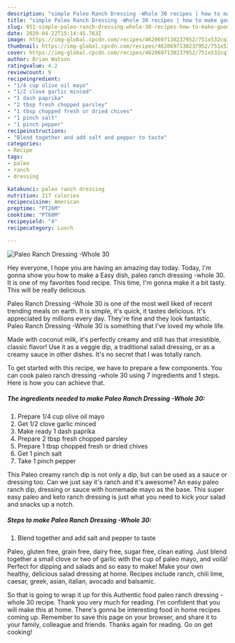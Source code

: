 ```yaml
---
description: "simple Paleo Ranch Dressing -Whole 30 recipes | how to make good Paleo Ranch Dressing -Whole 30"
title: "simple Paleo Ranch Dressing -Whole 30 recipes | how to make good Paleo Ranch Dressing -Whole 30"
slug: 951-simple-paleo-ranch-dressing-whole-30-recipes-how-to-make-good-paleo-ranch-dressing-whole-30
date: 2020-04-22T15:14:45.763Z
image: https://img-global.cpcdn.com/recipes/4620697130237952/751x532cq70/paleo-ranch-dressing-whole-30-recipe-main-photo.jpg
thumbnail: https://img-global.cpcdn.com/recipes/4620697130237952/751x532cq70/paleo-ranch-dressing-whole-30-recipe-main-photo.jpg
cover: https://img-global.cpcdn.com/recipes/4620697130237952/751x532cq70/paleo-ranch-dressing-whole-30-recipe-main-photo.jpg
author: Brian Watson
ratingvalue: 4.2
reviewcount: 9
recipeingredient:
- "1/4 cup olive oil mayo"
- "1/2 clove garlic minced"
- "1 dash paprika"
- "2 tbsp fresh chopped parsley"
- "1 tbsp chopped fresh or dried chives"
- "1 pinch salt"
- "1 pinch pepper"
recipeinstructions:
- "Blend together and add salt and pepper to taste"
categories:
- Recipe
tags:
- paleo
- ranch
- dressing

katakunci: paleo ranch dressing 
nutrition: 217 calories
recipecuisine: American
preptime: "PT26M"
cooktime: "PT60M"
recipeyield: "4"
recipecategory: Lunch

---
```



![Paleo Ranch Dressing -Whole 30](https://img-global.cpcdn.com/recipes/4620697130237952/751x532cq70/paleo-ranch-dressing-whole-30-recipe-main-photo.jpg)

Hey everyone, I hope you are having an amazing day today. Today, I'm gonna show you how to make a Easy dish, paleo ranch dressing -whole 30. It is one of my favorites food recipe. This time, I'm gonna make it a bit tasty. This will be really delicious.

Paleo Ranch Dressing -Whole 30 is one of the most well liked of recent trending meals on earth. It is simple, it's quick, it tastes delicious. It's appreciated by millions every day. They're fine and they look fantastic. Paleo Ranch Dressing -Whole 30 is something that I've loved my whole life.

Made with coconut milk, it&#39;s perfectly creamy and still has that irresistible, classic flavor! Use it as a veggie dip, a traditional salad dressing, or as a creamy sauce in other dishes. It&#39;s no secret that I was totally ranch.


To get started with this recipe, we have to prepare a few components. You can cook paleo ranch dressing -whole 30 using 7 ingredients and 1 steps. Here is how you can achieve that.

<!--inarticleads1-->

##### The ingredients needed to make Paleo Ranch Dressing -Whole 30:

1. Prepare 1/4 cup olive oil mayo
1. Get 1/2 clove garlic minced
1. Make ready 1 dash paprika
1. Prepare 2 tbsp fresh chopped parsley
1. Prepare 1 tbsp chopped fresh or dried chives
1. Get 1 pinch salt
1. Take 1 pinch pepper


This Paleo creamy ranch dip is not only a dip, but can be used as a sauce or dressing too. Can we just say it&#39;s ranch and it&#39;s awesome? An easy paleo ranch dip, dressing or sauce with homemade mayo as the base. This super easy paleo and keto ranch dressing is just what you need to kick your salad and snacks up a notch. 

<!--inarticleads2-->

##### Steps to make Paleo Ranch Dressing -Whole 30:

1. Blend together and add salt and pepper to taste


Paleo, gluten free, grain free, dairy free, sugar free, clean eating. Just blend together a small clove or two of garlic with the cup of paleo mayo, and voilà! Perfect for dipping and salads and so easy to make! Make your own healthy, delicious salad dressing at home. Recipes include ranch, chili lime, caesar, greek, asian, italian, avocado and balsamic. 

So that is going to wrap it up for this Authentic food paleo ranch dressing -whole 30 recipe. Thank you very much for reading. I'm confident that you will make this at home. There's gonna be interesting food in home recipes coming up. Remember to save this page on your browser, and share it to your family, colleague and friends. Thanks again for reading. Go on get cooking!
